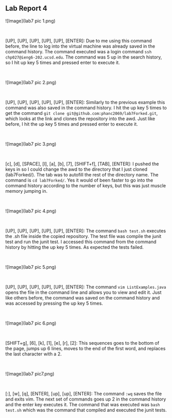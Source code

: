 ## Lab Report 4

![Image](lab7 pic 1.png)

<br>

[UP], [UP], [UP], [UP], [UP], [ENTER]: Due to me using this command before, the line to log into the virtual machine was already saved in the command history. The command executed was a login command `ssh chp027@ieng6-202.ucsd.edu`. The command was 5 up in the search history, so I hit up key 5 times and pressed enter to execute it.

<br>

![Image](lab7 pic 2.png)

<br>

[UP], [UP], [UP], [UP], [UP], [ENTER]: Similarly to the previous example this command was also saved in the command history. I hit the up key 5 times to get the command `git clone git@github.com:phanc2069/lab7Forked.git`, which looks at the link and clones the repository into the awd. Just like before, I hit the up key 5 times and pressed enter to execute it.

<br>

![Image](lab7 pic 3.png)

<br>

[c], [d], [SPACE], [l], [a], [b], [7], [SHIFT+f], [TAB], [ENTER]: I pushed the keys in so I could change the awd to the directory that I just cloned (lab7Forked/). The tab was to autofill the rest of the directory name. The command is `cd lab7Forked/`. Yes it would of been faster to go into the command history according to the number of keys, but this was just muscle memory jumping in.

<br>

![Image](lab7 pic 4.png)

<br>

[UP], [UP], [UP], [UP], [UP], [ENTER]: The command `bash test.sh` executes the .sh file inside the copied repository. The test file was compile the junit test and run the junit test. I accessed this command from the command history by hitting the up key 5 times. As expected the tests failed.

<br>

![Image](lab7 pic 5.png)

<br>

[UP], [UP], [UP], [UP], [UP], [ENTER]: The command `vim ListExamples.java` opens the file in the command line and allows you to view and edit it. Just like others before, the command was saved on the command history and was accessed by pressing the up key 5 times. 

<br>

![Image](lab7 pic 6.png)

<br>

[SHIFT+g], [6], [k], [1], [e], [r], [2]: This sequences goes to the bottom of the page, jumps up 6 lines, moves to the end of the first word, and replaces the last character with a 2.

<br>

![Image](lab7 pic7.png)

<br>

[:], [w], [q], [ENTER], [up], [up], [ENTER]: The command `:wq` saves the file and exits vim. The next set of commands goes up 2 in the command history and the enter key executes it. The command that was executed was `bash test.sh` which was the command that compiled and executed the junit tests.

